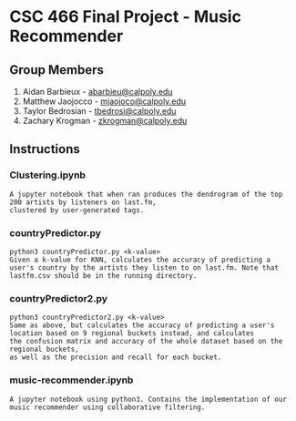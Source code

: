 # CSC 466 Final Project - Music Recommender

## Group Members
1. Aidan Barbieux - abarbieu@calpoly.edu
2. Matthew Jaojocco - mjaojoco@calpoly.edu
3. Taylor Bedrosian - tbedrosi@calpoly.edu
4. Zachary Krogman - zkrogman@calpoly.edu

## Instructions 

### Clustering.ipynb
    A jupyter notebook that when ran produces the dendrogram of the top 200 artists by listeners on last.fm, 
    clustered by user-generated tags.
    
### countryPredictor.py
    python3 countryPredictor.py <k-value>
    Given a k-value for KNN, calculates the accuracy of predicting a user's country by the artists they listen to on last.fm. Note that lastfm.csv should be in the running directory.

### countryPredictor2.py
    python3 countryPredictor2.py <k-value>
    Same as above, but calculates the accuracy of predicting a user's location based on 9 regional buckets instead, and calculates
    the confusion matrix and accuracy of the whole dataset based on the regional buckets, 
    as well as the precision and recall for each bucket.

### music-recommender.ipynb
    A jupyter notebook using python3. Contains the implementation of our music recommender using collaborative filtering.
    